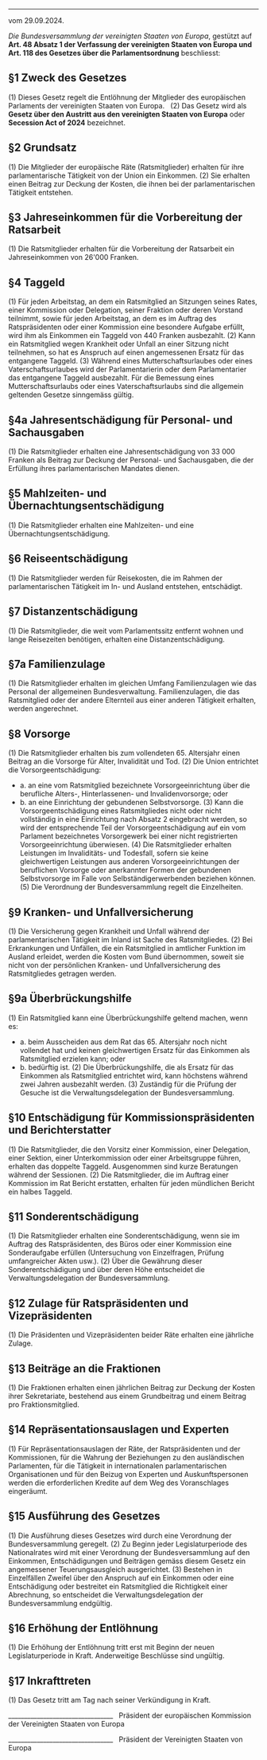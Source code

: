 _______________________________________________________________
vom 29.09.2024.  

_Die Bundesversammlung der vereinigten Staaten von Europa_, gestützt auf **Art. 48 Absatz 1 der Verfassung der vereinigten Staaten von Europa und Art. 118 des Gesetzes über die Parlamentsordnung** beschliesst:

  
## §1 Zweck des Gesetzes
(1) Dieses Gesetz regelt die Entlöhnung der Mitglieder des europäischen Parlaments der vereinigten Staaten von Europa.  
(2) Das Gesetz wird als **Gesetz über den Austritt aus den vereinigten Staaten von Europa** oder **Secession Act of 2024** bezeichnet.  

  
## §2 Grundsatz
(1) Die Mitglieder der europäische Räte (Ratsmitglieder) erhalten für ihre parlamentarische Tätigkeit von der Union ein Einkommen.
(2) Sie erhalten einen Beitrag zur Deckung der Kosten, die ihnen bei der parlamentarischen Tätigkeit entstehen.


## §3 Jahreseinkommen für die Vorbereitung der Ratsarbeit
(1) Die Ratsmitglieder erhalten für die Vorbereitung der Ratsarbeit ein Jahreseinkommen von 26'000 Franken.


## §4 Taggeld
(1) Für jeden Arbeitstag, an dem ein Ratsmitglied an Sitzungen seines Rates, einer Kommission oder Delegation, seiner Fraktion oder deren Vorstand teilnimmt, sowie für jeden Arbeitstag, an dem es im Auftrag des Ratspräsidenten oder einer Kommission eine besondere Aufgabe erfüllt, wird ihm als Einkommen ein Taggeld von 440 Franken ausbezahlt.
(2) Kann ein Ratsmitglied wegen Krankheit oder Unfall an einer Sitzung nicht teilnehmen, so hat es Anspruch auf einen angemessenen Ersatz für das entgangene Taggeld.
(3) Während eines Mutterschaftsurlaubes oder eines Vaterschaftsurlaubes wird der Parlamentarierin oder dem Parlamentarier das entgangene Taggeld ausbezahlt. Für die Bemessung eines Mutterschaftsurlaubs oder eines Vaterschaftsurlaubs sind die allgemein geltenden Gesetze sinngemäss gültig.
  

## §4a Jahresentschädigung für Personal- und Sachausgaben
(1) Die Ratsmitglieder erhalten eine Jahresentschädigung von 33 000 Franken als Beitrag zur Deckung der Personal- und Sachausgaben, die der Erfüllung ihres parlamentarischen Mandates dienen.
  

## §5 Mahlzeiten- und Übernachtungsentschädigung
(1) Die Ratsmitglieder erhalten eine Mahlzeiten- und eine Übernachtungsentschädigung.
  

## §6 Reiseentschädigung
(1) Die Ratsmitglieder werden für Reisekosten, die im Rahmen der parlamentarischen Tätigkeit im In- und Ausland entstehen, entschädigt.
  

## §7 Distanzentschädigung
(1) Die Ratsmitglieder, die weit vom Parlamentssitz entfernt wohnen und lange Reisezeiten benötigen, erhalten eine Distanzentschädigung.
  

## §7a Familienzulage
(1) Die Ratsmitglieder erhalten im gleichen Umfang Familienzulagen wie das Personal der allgemeinen Bundesverwaltung. Familienzulagen, die das Ratsmitglied oder der andere Elternteil aus einer anderen Tätigkeit erhalten, werden angerechnet.  


## §8 Vorsorge
(1) Die Ratsmitglieder erhalten bis zum vollendeten 65. Altersjahr einen Beitrag an die Vorsorge für Alter, Invalidität und Tod.
(2) Die Union entrichtet die Vorsorgeentschädigung:
* a. an eine vom Ratsmitglied bezeichnete Vorsorgeeinrichtung über die berufliche Alters-, Hinterlassenen- und Invalidenvorsorge; oder
* b. an eine Einrichtung der gebundenen Selbstvorsorge.
(3) Kann die Vorsorgeentschädigung eines Ratsmitgliedes nicht oder nicht vollständig in eine Einrichtung nach Absatz 2 eingebracht werden, so wird der entsprechende Teil der Vorsorgeentschädigung auf ein vom Parlament bezeichnetes Vorsorgewerk bei einer nicht registrierten Vorsorgeeinrichtung überwiesen.
(4) Die Ratsmitglieder erhalten Leistungen im Invaliditäts- und Todesfall, sofern sie keine gleichwertigen Leistungen aus anderen Vorsorgeeinrichtungen der beruflichen Vorsorge oder anerkannter Formen der gebundenen Selbstvorsorge im Falle von Selbständigerwerbenden beziehen können.
(5) Die Verordnung der Bundesversammlung regelt die Einzelheiten.
  

## §9 Kranken- und Unfallversicherung
(1) Die Versicherung gegen Krankheit und Unfall während der parlamentarischen Tätigkeit im Inland ist Sache des Ratsmitgliedes.
(2) Bei Erkrankungen und Unfällen, die ein Ratsmitglied in amtlicher Funktion im Ausland erleidet, werden die Kosten vom Bund übernommen, soweit sie nicht von der persönlichen Kranken- und Unfallversicherung des Ratsmitgliedes getragen werden.

  
## §9a Überbrückungshilfe
(1) Ein Ratsmitglied kann eine Überbrückungshilfe geltend machen, wenn es:
* a. beim Ausscheiden aus dem Rat das 65. Altersjahr noch nicht vollendet hat und keinen gleichwertigen Ersatz für das Einkommen als Ratsmitglied erzielen kann; oder
* b. bedürftig ist.
(2) Die Überbrückungshilfe, die als Ersatz für das Einkommen als Ratsmitglied entrichtet wird, kann höchstens während zwei Jahren ausbezahlt werden.
(3) Zuständig für die Prüfung der Gesuche ist die Verwaltungsdelegation der Bundesversammlung.


## §10 Entschädigung für Kommissionspräsidenten und Berichterstatter
(1) Die Ratsmitglieder, die den Vorsitz einer Kommission, einer Delegation, einer Sektion, einer Unterkommission oder einer Arbeitsgruppe führen, erhalten das doppelte Taggeld. Ausgenommen sind kurze Beratungen während der Sessionen.
(2) Die Ratsmitglieder, die im Auftrag einer Kommission im Rat Bericht erstatten, erhalten für jeden mündlichen Bericht ein halbes Taggeld.

  

## §11 Sonderentschädigung
(1) Die Ratsmitglieder erhalten eine Sonderentschädigung, wenn sie im Auftrag des Ratspräsidenten, des Büros oder einer Kommission eine Sonderaufgabe erfüllen (Untersuchung von Einzelfragen, Prüfung umfangreicher Akten usw.).
(2) Über die Gewährung dieser Sonderentschädigung und über deren Höhe entscheidet die Verwaltungsdelegation der Bundesversammlung.


## §12 Zulage für Ratspräsidenten und Vizepräsidenten
(1) Die Präsidenten und Vizepräsidenten beider Räte erhalten eine jährliche Zulage.


## §13 Beiträge an die Fraktionen
(1) Die Fraktionen erhalten einen jährlichen Beitrag zur Deckung der Kosten ihrer Sekretariate, bestehend aus einem Grundbeitrag und einem Beitrag pro Fraktionsmitglied.


## §14 Repräsentationsauslagen und Experten
(1) Für Repräsentationsauslagen der Räte, der Ratspräsidenten und der Kommissionen, für die Wahrung der Beziehungen zu den ausländischen Parlamenten, für die Tätigkeit in internationalen parlamentarischen Organisationen und für den Beizug von Experten und Auskunftspersonen werden die erforderlichen Kredite auf dem Weg des Voranschlages eingeräumt.
  

## §15 Ausführung des Gesetzes
(1) Die Ausführung dieses Gesetzes wird durch eine Verordnung der Bundesversammlung geregelt.
(2) Zu Beginn jeder Legislaturperiode des Nationalrates wird mit einer Verordnung der Bundesversammlung auf den Einkommen, Entschädigungen und Beiträgen gemäss diesem Gesetz ein angemessener Teuerungsausgleich ausgerichtet.
(3) Bestehen in Einzelfällen Zweifel über den Anspruch auf ein Einkommen oder eine Entschädigung oder bestreitet ein Ratsmitglied die Richtigkeit einer Abrechnung, so entscheidet die Verwaltungsdelegation der Bundesversammlung endgültig.
  

## §16 Erhöhung der Entlöhnung
(1) Die Erhöhung der Entlöhnung tritt erst mit Beginn der neuen Legislaturperiode in Kraft. Anderweitige Beschlüsse sind ungültig.  

  

## §17 Inkrafttreten
(1) Das Gesetz tritt am Tag nach seiner Verkündigung in Kraft.  

  

_________________________________  
Präsident der europäischen Kommission der Vereinigten Staaten von Europa  

  
  

_________________________________  
Präsident der Vereinigten Staaten von Europa